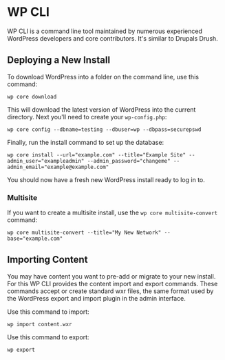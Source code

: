 # WP CLI

WP CLI is a command line tool maintained by numerous experienced WordPress developers and core contributors. It's similar to Drupals Drush.

## Deploying a New Install

To download WordPress into a folder on the command line, use this command:

```
wp core download
```

This will download the latest version of WordPress into the current directory. Next you'll need to create your `wp-config.php`:

```
wp core config --dbname=testing --dbuser=wp --dbpass=securepswd
```

Finally, run the install command to set up the database:

```
wp core install --url="example.com" --title="Example Site" --admin_user="exampleadmin" --admin_password="changeme" --admin_email="example@example.com"
```

You should now have a fresh new WordPress install ready to log in to.

### Multisite

If you want to create a multisite install, use the `wp core multisite-convert` command:

```
wp core multisite-convert --title="My New Network" --base="example.com"
```

## Importing Content

You may have content you want to pre-add or migrate to your new install. For this WP CLI provides the content import and export commands. These commands accept or create standard wxr files, the same format used by the WordPress export and import plugin in the admin interface.

Use this command to import:

```
wp import content.wxr
```

Use this command to export:

```
wp export
```
